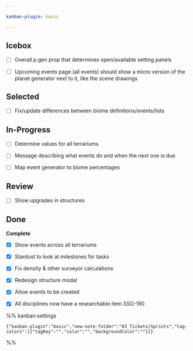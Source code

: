 ```yaml
---

kanban-plugin: basic

---
```


## Icebox

- [ ] Overall p.gen prop that determines open/available setting panels
- [ ] Upcoming events page (all events) should show a micro version of the planet generator next to it, like the scene drawings


## Selected

- [ ] Fix/update differences between biome definitions/events/lists


## In-Progress

- [ ] Determine values for all terrariums
- [ ] Message describing what events do and when the next one is due
- [ ] Map event generator to biome percentages


## Review

- [ ] Show upgrades in structures


## Done

**Complete**
- [x] Show events across all terrariums
- [x] Stardust to look at milestones for tasks
- [x] Fix density & other surveyor calculations
- [x] Redesign structure modal
- [x] Allow events to be created
- [x] All disciplines now have a researchable item SSG-190




%% kanban:settings
```
{"kanban-plugin":"basic","new-note-folder":"03 Tickets/Sprints","tag-colors":[{"tagKey":"","color":"","backgroundColor":""}]}
```
%%